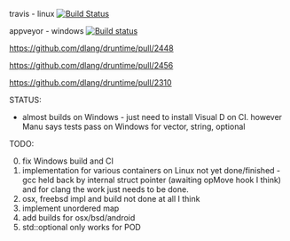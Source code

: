 travis - linux [![Build Status](https://travis-ci.org/dlang-cpp-interop/stl-containers.svg?branch=master)](https://travis-ci.org/dlang-cpp-interop/stl-containers)

appveyor - windows [![Build status](https://ci.appveyor.com/api/projects/status/yrp0q22grqefvpcn/branch/master?svg=true)](https://ci.appveyor.com/project/LaeethIsharc/stl-containers/branch/master)

https://github.com/dlang/druntime/pull/2448

https://github.com/dlang/druntime/pull/2456

https://github.com/dlang/druntime/pull/2310


STATUS:

* almost builds on Windows - just need to install Visual D on CI.  however Manu says tests pass on Windows for vector, string, optional

TODO:

0. fix Windows build and CI
1. implementation for various containers on Linux not yet done/finished - gcc held back by internal struct pointer (awaiting opMove hook I think) and for clang the work just needs to be done.
2. osx, freebsd impl and build not done at all I think
3. implement unordered map
4. add builds for osx/bsd/android
5. std::optional only works for POD


